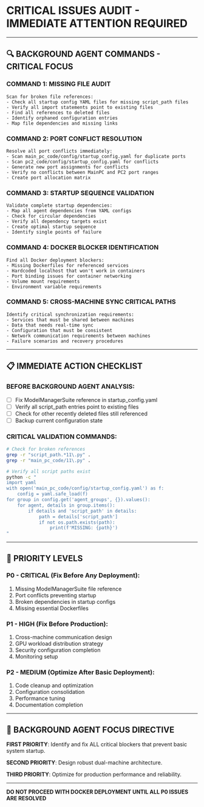 # CRITICAL ISSUES AUDIT - IMMEDIATE ATTENTION REQUIRED






---

## 🔍 **BACKGROUND AGENT COMMANDS - CRITICAL FOCUS**

### **COMMAND 1: MISSING FILE AUDIT**
```
Scan for broken file references:
- Check all startup config YAML files for missing script_path files
- Verify all import statements point to existing files
- Find all references to deleted files
- Identify orphaned configuration entries
- Map file dependencies and missing links
```

### **COMMAND 2: PORT CONFLICT RESOLUTION**
```
Resolve all port conflicts immediately:
- Scan main_pc_code/config/startup_config.yaml for duplicate ports
- Scan pc2_code/config/startup_config.yaml for conflicts
- Generate new port assignments for conflicts
- Verify no conflicts between MainPC and PC2 port ranges
- Create port allocation matrix
```

### **COMMAND 3: STARTUP SEQUENCE VALIDATION**
```
Validate complete startup dependencies:
- Map all agent dependencies from YAML configs
- Check for circular dependencies
- Verify all dependency targets exist
- Create optimal startup sequence
- Identify single points of failure
```

### **COMMAND 4: DOCKER BLOCKER IDENTIFICATION**
```
Find all Docker deployment blockers:
- Missing Dockerfiles for referenced services
- Hardcoded localhost that won't work in containers
- Port binding issues for container networking
- Volume mount requirements
- Environment variable requirements
```

### **COMMAND 5: CROSS-MACHINE SYNC CRITICAL PATHS**
```
Identify critical synchronization requirements:
- Services that must be shared between machines
- Data that needs real-time sync
- Configuration that must be consistent
- Network communication requirements between machines
- Failure scenarios and recovery procedures
```

---

## 📋 **IMMEDIATE ACTION CHECKLIST**

### **BEFORE BACKGROUND AGENT ANALYSIS:**
- [ ] Fix ModelManagerSuite reference in startup_config.yaml
- [ ] Verify all script_path entries point to existing files
- [ ] Check for other recently deleted files still referenced
- [ ] Backup current configuration state

### **CRITICAL VALIDATION COMMANDS:**
```bash
# Check for broken references
grep -r "script_path.*11\.py" .
grep -r "main_pc_code/11\.py" .

# Verify all script paths exist
python -c "
import yaml
with open('main_pc_code/config/startup_config.yaml') as f:
    config = yaml.safe_load(f)
for group in config.get('agent_groups', {}).values():
    for agent, details in group.items():
        if details and 'script_path' in details:
            path = details['script_path']
            if not os.path.exists(path):
                print(f'MISSING: {path}')
"
```

---

## 🎯 **PRIORITY LEVELS**

### **P0 - CRITICAL (Fix Before Any Deployment):**
1. Missing ModelManagerSuite file reference
2. Port conflicts preventing startup
3. Broken dependencies in startup configs
4. Missing essential Dockerfiles

### **P1 - HIGH (Fix Before Production):**
1. Cross-machine communication design
2. GPU workload distribution strategy
3. Security configuration completion
4. Monitoring setup

### **P2 - MEDIUM (Optimize After Basic Deployment):**
1. Code cleanup and optimization
2. Configuration consolidation
3. Performance tuning
4. Documentation completion

---

## 🚨 **BACKGROUND AGENT FOCUS DIRECTIVE**

**FIRST PRIORITY**: Identify and fix ALL critical blockers that prevent basic system startup.

**SECOND PRIORITY**: Design robust dual-machine architecture.

**THIRD PRIORITY**: Optimize for production performance and reliability.

---

**DO NOT PROCEED WITH DOCKER DEPLOYMENT UNTIL ALL P0 ISSUES ARE RESOLVED** 
